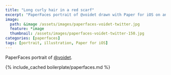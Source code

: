 ```yaml
---
title: "Long curly hair in a red scarf"
excerpt: "PaperFaces portrait of @voidet drawn with Paper for iOS on an iPad."
image: 
  path: &image /assets/images/paperfaces-voidet-twitter.jpg 
  feature: *image
  thumbnail: /assets/images/paperfaces-voidet-twitter-150.jpg
categories: [paperfaces]
tags: [portrait, illustration, Paper for iOS]
---
```


PaperFaces portrait of [@voidet](https://twitter.com/voidet).

{% include_cached boilerplate/paperfaces.md %}
